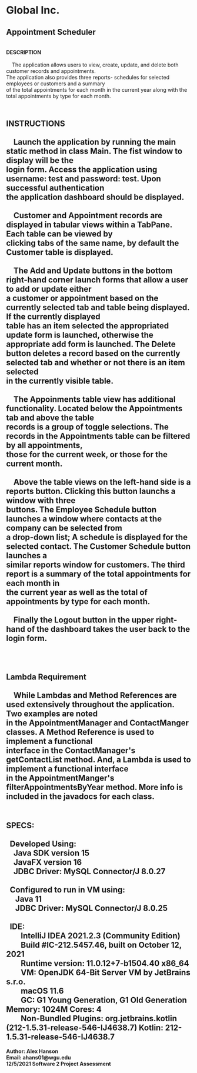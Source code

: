 # Global Inc. 
## Appointment Scheduler


<br>__DESCRIPTION__<br><br>
&nbsp;&nbsp;&nbsp;&nbsp;The application allows users to view, create, update, and delete both customer records and appointments.<br>
The application also provides three reports- schedules for selected employees or customers and a summary<br>
of the total appointments for each month in the current year along with the total appointments by type for each month.

<br>__INSTRUCTIONS__<br><br>
&nbsp;&nbsp;&nbsp;&nbsp;Launch the application by running the main static method in class Main. The fist window to display will be the<br>
login form. Access the application using username: test and password: test. Upon successful authentication<br>
the application dashboard should be displayed.<br><br>
&nbsp;&nbsp;&nbsp;&nbsp;Customer and Appointment records are displayed in tabular views within a TabPane. Each table can be viewed by<br>
clicking tabs of the same name, by default the Customer table is displayed.<br><br>
&nbsp;&nbsp;&nbsp;&nbsp;The Add and Update buttons in the bottom right-hand corner launch forms that allow a user to add or update either<br>
a customer or appointment based on the currently selected tab and table being displayed. If the currently displayed<br>
table has an item selected the appropriated update form is launched, otherwise the appropriate add form is launched.
The Delete button deletes a record based on the currently selected tab and whether or not there is an item selected<br>
in the currently visible table.<br><br>
&nbsp;&nbsp;&nbsp;&nbsp;The Appoinments table view has additional functionality. Located below the Appointments tab and above the table<br>
records is a group of toggle selections. The records in the Appointments table can be filtered by all appointments, <br>
those for the current week, or those for the current month.<br><br>
&nbsp;&nbsp;&nbsp;&nbsp;Above the table views on the left-hand side is a reports button. Clicking this button launchs a window with three<br>
buttons. The Employee Schedule button launches a window where contacts at the company can be selected from<br>
a drop-down list; A schedule is displayed for the selected contact. The Customer Schedule button launches a <br>
similar reports window for customers. The third report is a summary of the total appointments for each month in<br>
the current year as well as the total of appointments by type for each month.<br><br>
&nbsp;&nbsp;&nbsp;&nbsp;Finally the Logout button in the upper right-hand of the dashboard takes the user back to the login form.<br><br>
---
<br>__Lambda Requirement__<br><br>
&nbsp;&nbsp;&nbsp;&nbsp;While Lambdas and Method References are used extensively throughout the application. Two examples are noted<br>
in the AppointmentManager and ContactManger classes. A Method Reference is used to implement a functional <br>
interface in the ContactManager's getContactList method. And, a Lambda is used to implement a functional interface<br>
in the AppointmentManger's filterAppointmentsByYear method. More info is included in the javadocs for each class.
---
<br>__SPECS:__<br><br>
&nbsp;&nbsp;Developed Using:<br>
&nbsp;&nbsp;&nbsp;&nbsp;Java SDK version 15<br>
&nbsp;&nbsp;&nbsp;&nbsp;JavaFX version 16<br>
&nbsp;&nbsp;&nbsp;&nbsp;JDBC Driver: MySQL Connector/J 8.0.27<br><br>
&nbsp;&nbsp;Configured to run in VM using:<br>
&nbsp;&nbsp;&nbsp;&nbsp; Java 11<br>
&nbsp;&nbsp;&nbsp;&nbsp; JDBC Driver: MySQL Connector/J 8.0.25<br><br>
&nbsp;&nbsp;IDE: <br>
&nbsp;&nbsp;&nbsp;&nbsp;&nbsp;&nbsp;&nbsp;&nbsp;IntelliJ IDEA 2021.2.3 (Community Edition)<br>
&nbsp;&nbsp;&nbsp;&nbsp;&nbsp;&nbsp;&nbsp;&nbsp;Build #IC-212.5457.46, built on October 12, 2021<br>
&nbsp;&nbsp;&nbsp;&nbsp;&nbsp;&nbsp;&nbsp;&nbsp;Runtime version: 11.0.12+7-b1504.40 x86_64<br>
&nbsp;&nbsp;&nbsp;&nbsp;&nbsp;&nbsp;&nbsp;&nbsp;VM: OpenJDK 64-Bit Server VM by JetBrains s.r.o.<br>
&nbsp;&nbsp;&nbsp;&nbsp;&nbsp;&nbsp;&nbsp;&nbsp;macOS 11.6 <br>
&nbsp;&nbsp;&nbsp;&nbsp;&nbsp;&nbsp;&nbsp;&nbsp;GC: G1 Young Generation, G1 Old Generation Memory: 1024M Cores: 4<br>
&nbsp;&nbsp;&nbsp;&nbsp;&nbsp;&nbsp;&nbsp;&nbsp;Non-Bundled Plugins: org.jetbrains.kotlin (212-1.5.31-release-546-IJ4638.7)
Kotlin: 212-1.5.31-release-546-IJ4638.7
---

__Author: Alex Hanson__<br>
__Email: ahans01@wgu.edu__<br>
__12/5/2021 Software 2 Project Assessment__


